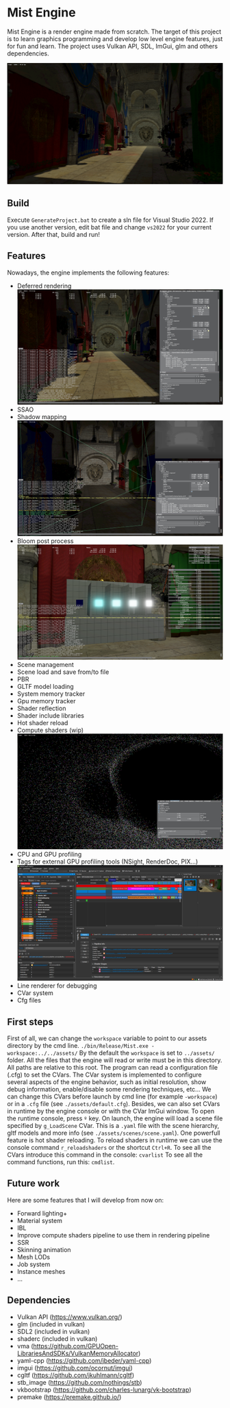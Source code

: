 # Mist Engine
Mist Engine is a render engine made from scratch. The target of this project is to learn graphics programming and develop low level engine features, just for fun and learn. The project uses Vulkan API, SDL, ImGui, glm and others dependencies.

![img](/docs/01_noImGui.png)

## Build
Execute `GenerateProject.bat` to create a sln file for Visual Studio 2022. If you use another version, edit bat file and change `vs2022` for your current version. After that, build and run!

## Features
Nowadays, the engine implements the following features:
* Deferred rendering
![img](/docs/02_SceneEditor.png)
* SSAO
* Shadow mapping
![img](/docs/03_ShadowMapDebug.png)
* Bloom post process
![img](/docs/02_ProfilingAndBloom.png)
* Scene management
* Scene load and save from/to file
* PBR
* GLTF model loading
* System memory tracker
* Gpu memory tracker
* Shader reflection
* Shader include libraries
* Hot shader reload
* Compute shaders (wip)
![img](/docs/04_GPUParticles.png)
* CPU and GPU profiling
* Tags for external GPU profiling tools (NSight, RenderDoc, PIX...)
![img](/docs/05_NSight.png)
* Line renderer for debugging
* CVar system
* Cfg files

## First steps
First of all, we can change the `workspace` variable to point to our assets directory by the cmd line. 
`./bin/Release/Mist.exe -workspace:../../assets/`
By the default the `workspace` is set to `../assets/` folder.
All the files that the engine will read or write must be in this directory. All paths are relative to this root.
The program can read a configuration file (.cfg) to set the CVars. The CVar system is implemented to configure several aspects of the engine behavior, such as initial resolution, show debug information, enable/disable some rendering techniques, etc... We can change this CVars before launch by cmd line (for example `-workspace`) or in a `.cfg` file (see `./assets/default.cfg`). Besides, we can also set CVars in runtime by the engine console or with the CVar ImGui window. To open the runtime console, press `º` key.
On launch, the engine will load a scene file specified by `g_LoadScene` CVar. This is a `.yaml` file with the scene hierarchy, gltf models and more info (see `./assets/scenes/scene.yaml`).
One powerfull feature is hot shader reloading. To reload shaders in runtime we can use the console command `r_reloadshaders` or the shortcut `Ctrl+R`.
To see all the CVars introduce this command in the console: `cvarlist`
To see all the command functions, run this: `cmdlist`.

## Future work
Here are some features that I will develop from now on:
* Forward lighting+
* Material system
* IBL
* Improve compute shaders pipeline to use them in rendering pipeline
* SSR
* Skinning animation
* Mesh LODs
* Job system
* Instance meshes
* ...

## Dependencies
* Vulkan API (https://www.vulkan.org/)
* glm (included in vulkan)
* SDL2 (included in vulkan)
* shaderc (included in vulkan)
* vma (https://github.com/GPUOpen-LibrariesAndSDKs/VulkanMemoryAllocator)
* yaml-cpp (https://github.com/jbeder/yaml-cpp)
* imgui (https://github.com/ocornut/imgui)
* cgltf (https://github.com/jkuhlmann/cgltf)
* stb_image (https://github.com/nothings/stb)
* vkbootstrap (https://github.com/charles-lunarg/vk-bootstrap)
* premake (https://premake.github.io/)